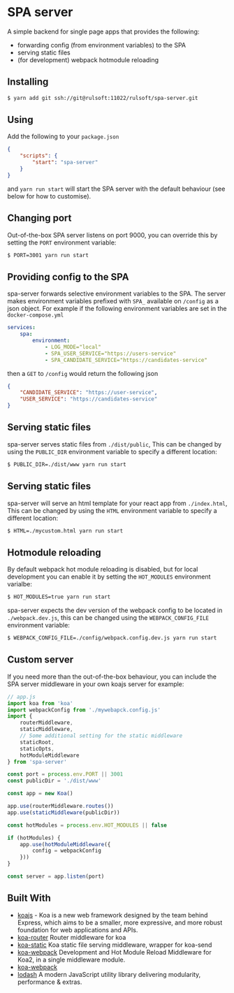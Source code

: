 # SPA server

A simple backend for single page apps that provides the following:

- forwarding config (from environment variables) to the SPA
- serving static files
- (for development) webpack hotmodule reloading

## Installing

```sh
$ yarn add git ssh://git@rulsoft:11022/rulsoft/spa-server.git
```

## Using

Add the following to your `package.json`

```json
{
    "scripts": {
        "start": "spa-server"
    }
}
```

and `yarn run start` will start the SPA server with the default behaviour (see below for how to customise).


## Changing port

Out-of-the-box SPA server listens on port 9000, you can override this by setting the `PORT` environment variable:

```sh
$ PORT=3001 yarn run start
```

## Providing config to the SPA

spa-server forwards selective environment variables to the SPA. The server makes environment variables prefixed with `SPA_` available on `/config` as a json object. For example if the following environment variables are set in the `docker-compose.yml`

```yaml
services:
    spa:
        environment:
            - LOG_MODE="local"
            - SPA_USER_SERVICE="https://users-service"
            - SPA_CANDIDATE_SERVICE="https://candidates-service"
```

then a `GET` to `/config` would return the following json

```json
{
    "CANDIDATE_SERVICE": "https://user-service",
    "USER_SERVICE": "https://candidates-service"
}
```

## Serving static files

spa-server serves static files from `./dist/public`,  This can be changed by using the  `PUBLIC_DIR` environment variable to specify a different location:

```sh
$ PUBLIC_DIR=./dist/www yarn run start
```
## Serving static files

spa-server will serve an html template for your react app from `./index.html`,  This can be changed by using the  `HTML` environment variable to specify a different location:

```sh
$ HTML=./mycustom.html yarn run start
```

## Hotmodule reloading

By default webpack hot module reloading is disabled, but for local development you can enable it by setting the `HOT_MODULES` environment varialbe:

```sh
$ HOT_MODULES=true yarn run start
```

spa-server expects the dev version of the webpack config to be located in `./webpack.dev.js`, this can be changed using the `WEBPACK_CONFIG_FILE` environment variable:

```sh
$ WEBPACK_CONFIG_FILE=./config/webpack.config.dev.js yarn run start
```

## Custom server

If you need more than the out-of-the-box behaviour, you can include the SPA server middleware in your own koajs server for example:


```js
// app.js
import koa from 'koa'
import webpackConfig from './mywebapck.config.js'
import {
    routerMiddleware,
    staticMiddleware,
    // Some additional setting for the static middleware
    staticRoot,
    staticOpts,
    hotModuleMiddleware
} from 'spa-server'

const port = process.env.PORT || 3001
const publicDir = './dist/www'

const app = new Koa()

app.use(routerMiddleware.routes())
app.use(staticMiddleware(publicDir))

const hotModules = process.env.HOT_MODULES || false

if (hotModules) {
    app.use(hotModuleMiddleware({
        config = webpackConfig
    }))
}

const server = app.listen(port)
``` 

## Built With

* [koajs](http://koajs.com/) - Koa is a new web framework designed by the team behind Express, which aims to be a smaller, more expressive, and more robust foundation for web applications and APIs.
* [koa-router](https://github.com/alexmingoia/koa-router) Router middleware for koa
* [koa-static](https://github.com/koajs/static) Koa static file serving middleware, wrapper for koa-send
* [koa-webpack](https://github.com/shellscape/koa-webpack) Development and Hot Module Reload Middleware for Koa2, in a single middleware module.
* [koa-webpack](https://github.com/DamonOehlman/detect-browser)
* [lodash](https://lodash.com/) A modern JavaScript utility library delivering modularity, performance & extras. 

